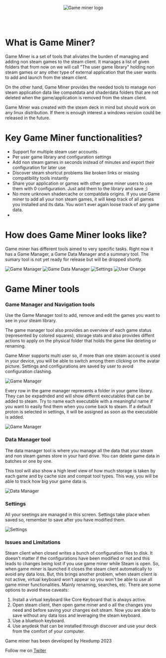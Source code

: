 <p align="center">
<img src="/site_images/logo.png?" alt="Game miner logo">
</p>
<br/><br/>

# What is Game Miner?
Game Miner is a set of tools that aliviates the burden of managing and adding non steam games to the steam client. It manages a list of given folders that from now on we will call "The user game library" holding non steam games or any other type of external application that the user wants to add and launch from the steam client.

On the other hand, Game Miner provides the needed tools to manage non steam application data like compatdata and shaderdata folders that are not deleted when the game/application is removed from the steam client.

Game Miner was created with the steam deck in mind but should work on any linux distribution. If there is enough interest a windows version could be released in the future.

# Key Game Miner functionalities?
- Support for multiple steam user accounts
- Per user game library and configuration settings
- Add non steam games in seconds instead of minutes and export their configuration for later use
- Discover steam shortcut problems like broken links or missing compatibility tools instantly
- Share your application or games with other game miner users to use them with 0 configuration. Just add them to the library and save ;)
- No more unknown shadercache or compatdata origins. If you use Game miner to add all your non steam games, it will keep track of all games you installed and its data. You won't ever again loose track of any game data.
- 



# How does Game Miner looks like?

Game miner has different tools aimed to very specific tasks. Right now it has a Game Manager, a Game Data Manager and a summary tool. The sumary tool is not yet ready for release but will be dropped shortly. 

![Game Manager](/site_images/game_manager.png?raw=true "Game manager")
![Game Data Manager](/site_images/game_data_manager.png?raw=true "Game data manager")
![Settings](/site_images/settings.png?raw=true "Settings")
![User Change](/site_images/change_user.png?raw=true "User change")

# Game Miner tools


### Game Manager and Navigation tools

Use the Game Manager tool to add, remove and edit the games you want to see in your steam library.

The game manager tool also provides an overview of each game status (represented by colored squares), storage stats and also provides diffent actions to apply on the physical folder that holds the game like deleting or renaming.

Game Miner supports multi user so, if more than one steam account is used in your device, you will be able to switch among them clicking on the avatar picture. Settings and configurations are saved by user to avoid configuration clashing.

![Game Manager](/site_images/navigation_and_game_manager_explanation.png?raw=true "Game manager")

Every row in the game manager represents a folder in your game library. They can be expadnded and will show differnt executables that can be added to steam. Try to name each executable with a meaningful name if you want to easily find them when you come back to steam. If a default proton is selected in settings, it will be assigned as soon as the executable is added.

![Game Manager](/site_images/game_manager_expanded_explanation.png?raw=true "Game manager")


### Data Manager tool

The data manager tool is where you manage all the data that your steam and non steam games store in your hard drive. You can delete game data in batches or one by one.

This tool will also show a high level view of how much storage is taken by each game and by cache size and compat tool types. This way, you will be able to track how big your game data is.

![Data Manager](/site_images/data_manager_explanation.png?raw=true "Data manager")


### Settings

All your seetings are managed in this screen. Settings take place when saved so, remember to save after you have modified them.

![Settings](/site_images/settings_explanation.png?raw=true "Settings")

### Issues and Limitations

Steam client when closed writes a bunch of configuration files to disk. It doesn't matter if the configurations have been modified or not and this leads to changes being lost if you use game miner while Steam is open. So, when game miner is launched it closes the steam client automatically to avoid any data loss. But, this brings another problem, when steam client is not active, virtual keyboard won't appear so you won't be able to use all game miner functionalities. Mainly renaming, searches, etc. There are some options to avoid these caveats:

1) Install a virtual keyboard like Core Keyboard that is always active.
2) Open steam client, then open game miner and o all the changes you need and before saving your changes exit steam. Now you are able to save without any data loss and leveraging the steam keyboard.
3) Use a bluetooh keyboard.
4) Use anydesk that can be installed through discover and use your deck from the comfort of your computer.


Game miner has been developed by Hexdump 2023

Follow me on [Twiter](https://www.twitter.com/_HexDump_)
